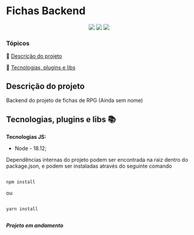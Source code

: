 <h1>Fichas Backend</h1>

<p  align="center">

<img  src="http://img.shields.io/static/v1?label=&message=Typescript&color=blue&style=for-the-badge"/>

<img  src="http://img.shields.io/static/v1?label=&message=Node&color=green&style=for-the-badge"/>

<img  src="https://img.shields.io/static/v1?label=STATUS&message=Em%20andamento&color=yellow&style=for-the-badge"/>

</p>

### Tópicos

:small_blue_diamond: [Descrição do projeto](#descrição-do-projeto)

:small_blue_diamond: [Tecnologias, plugins e libs](#tecnologias-plugins-e-libs-books)

## Descrição do projeto

<p align="justify">

Backend do projeto de fichas de RPG (Ainda sem nome)

</p>

## Tecnologias, plugins e libs :books:

**Tecnologias JS:**

- Node - 18.12;

Dependências internas do projeto podem ser encontrada na raiz dentro do package.json, e podem ser instaladas através do seguinte comando

```

npm install

```

ou

```

yarn install

```

##

**_Projeto em andamento_**
